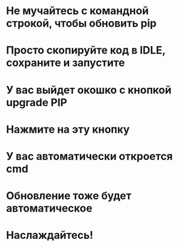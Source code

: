 # Не мучайтесь с командной строкой, чтобы обновить pip
# Просто скопируйте код в IDLE, сохраните и запустите
# У вас выйдет окошко с кнопкой upgrade PIP
# Нажмите на эту кнопку
# У вас автоматически откроется cmd
# Обновление тоже будет автоматическое
# Наслаждайтесь!
